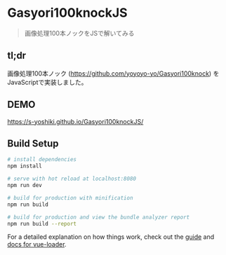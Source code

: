 # Gasyori100knockJS

> 画像処理100本ノックをJSで解いてみる

## tl;dr

画像処理100本ノック (https://github.com/yoyoyo-yo/Gasyori100knock) をJavaScriptで実装しました。

## DEMO

https://s-yoshiki.github.io/Gasyori100knockJS/

## Build Setup

``` bash
# install dependencies
npm install

# serve with hot reload at localhost:8080
npm run dev

# build for production with minification
npm run build

# build for production and view the bundle analyzer report
npm run build --report
```

For a detailed explanation on how things work, check out the [guide](http://vuejs-templates.github.io/webpack/) and [docs for vue-loader](http://vuejs.github.io/vue-loader).
